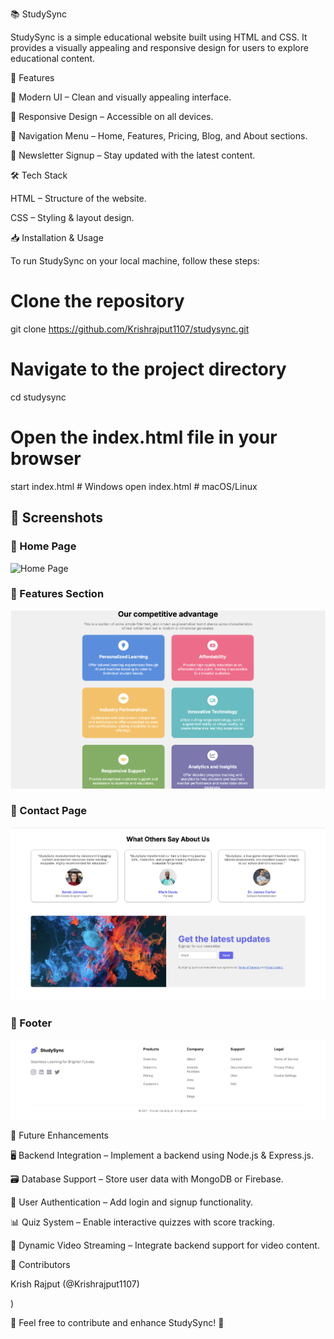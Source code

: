 📚 StudySync

StudySync is a simple educational website built using HTML and CSS. It provides a visually appealing and responsive design for users to explore educational content.

🚀 Features

🎨 Modern UI – Clean and visually appealing interface.

📲 Responsive Design – Accessible on all devices.

🔗 Navigation Menu – Home, Features, Pricing, Blog, and About sections.

📧 Newsletter Signup – Stay updated with the latest content.


🛠️ Tech Stack

HTML – Structure of the website.

CSS – Styling & layout design.

📥 Installation & Usage

To run StudySync on your local machine, follow these steps:
# Clone the repository
git clone https://github.com/Krishrajput1107/studysync.git

# Navigate to the project directory
cd studysync

# Open the index.html file in your browser
start index.html  # Windows
open index.html   # macOS/Linux

## 📸 Screenshots

### 🔹 Home Page
![Home Page](screenshots/Homepage.png)

### 🔹 Features Section
![Features](screenshots/Features.png)

### 🔹 Contact Page
![Contact Page](screenshots/Contact.png)

### 🔹 Footer
![Footer Page](screenshots/Footer.png)

🔮 Future Enhancements

🖥️ Backend Integration – Implement a backend using Node.js & Express.js.

🗃️ Database Support – Store user data with MongoDB or Firebase.

📝 User Authentication – Add login and signup functionality.

📊 Quiz System – Enable interactive quizzes with score tracking.

🎥 Dynamic Video Streaming – Integrate backend support for video content.

🤝 Contributors

Krish Rajput (@Krishrajput1107)

)

📌 Feel free to contribute and enhance StudySync! 🚀



